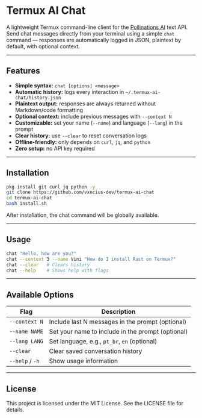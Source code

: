 # Termux AI Chat

A lightweight Termux command-line client for the [Pollinations AI](https://pollinations.ai) text API.  
Send chat messages directly from your terminal using a simple `chat` command — responses are automatically logged in JSON, plaintext by default, with optional context.

---

## Features

- **Simple syntax:** `chat [options] <message>`  
- **Automatic history:** logs every interaction in `~/.termux-ai-chat/history.json`  
- **Plaintext output:** responses are always returned without Markdown/code formatting  
- **Optional context:** include previous messages with `--context N`  
- **Customizable:** set your name (`--name`) and language (`--lang`) in the prompt  
- **Clear history:** use `--clear` to reset conversation logs  
- **Offline-friendly:** only depends on `curl`, `jq`, and `python`  
- **Zero setup:** no API key required

---

## Installation

```bash
pkg install git curl jq python -y
git clone https://github.com/vxncius-dev/termux-ai-chat
cd termux-ai-chat
bash install.sh
```

After installation, the chat command will be globally available.


---

## Usage

```bash
chat "Hello, how are you?"
chat --context 3 --name Vini "How do I install Rust on Termux?"
chat --clear   # Clears history
chat --help    # Shows help with flags
```

---

## Available Options
| Flag | Description |
|------|-------------|
| `--context N` | Include last N messages in the prompt (optional) |
| `--name NAME` | Set your name to include in the prompt (optional) |
| `--lang LANG` | Set language, e.g., `pt_br`, `en` (optional) |
| `--clear` | Clear saved conversation history |
| `--help` / `-h` | Show usage information |

---

## License

This project is licensed under the MIT License.
See the LICENSE file for details.
